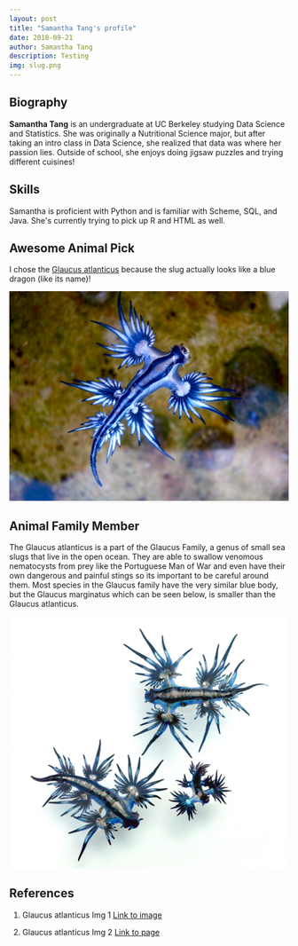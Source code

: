 ```yaml
---
layout: post
title: "Samantha Tang's profile"
date: 2018-09-21
author: Samantha Tang
description: Testing
img: slug.png
---
```


## Biography

**Samantha Tang** is an undergraduate at UC Berkeley studying Data Science and Statistics.
She was originally a Nutritional Science major, but after taking an intro class in Data Science, she realized that data was where her passion lies. Outside of school, she enjoys doing jigsaw puzzles and trying different cuisines!

## Skills

Samantha is proficient with Python and is familiar with Scheme, SQL, and Java. She's currently trying to pick up R and HTML as well.

## Awesome Animal Pick

I chose the [Glaucus atlanticus](https://en.wikipedia.org/wiki/Glaucus_atlanticus) because the slug actually looks like a blue dragon (like its name)!

<center><p><img src="../assets/img/Blue_dragon-glaucus_atlanticus.jpg" alt=""></p></center>

## Animal Family Member

The Glaucus atlanticus is a part of the Glaucus Family, a genus of small sea slugs that live in the open ocean. They are able to swallow venomous nematocysts from prey like the Portuguese Man of War and even have their own dangerous and painful stings so its important to be careful around them. Most species in the Glaucus family have the very similar blue body, but the Glaucus marginatus which can be seen below, is smaller than the Glaucus atlanticus.

<center><p><img src="../assets/img/Glaucilla_marginata_and_galucus_atlantica.jpg" alt=""></p></center>

## References

1. Glaucus atlanticus Img 1 [Link to image](https://en.wikipedia.org/wiki/Glaucus_atlanticus#/media/File:Blue_dragon-glaucus_atlanticus_(8599051974).jpg)

2. Glaucus atlanticus Img 2 [Link to page](http://boredomtherapy.com/blue-dragon-sea-slug/)


